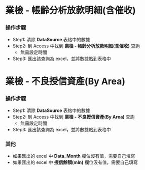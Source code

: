 # 業檢 - 帳齡分析放款明細(含催收)
### 操作步驟
- Step1: 清除 **DataSource** 表格中的數據
- Step2: 到 Access 中找到 **業檢 - 帳齡分析放款明細(含催收)** 查詢
    - 無需設定時間
- Step3: 匯出該查詢為 excel，並將數據貼到表格中

# 業檢 - 不良授信資產(By Area)
### 操作步驟
- Step1: 清除 **DataSource** 表格中的數據
- Step2: 到 Access 中找到 **業檢 - 不良授信資產(By Area)** 查詢
    - 無需設定時間
- Step3: 匯出該查詢為 excel，並將數據貼到表格中

### 其他
- 如果匯出的 excel 中 **Data_Month** 欄位沒有值，需要自己填寫
- 如果匯出的 excel 中 **授信餘額(mln)** 欄位沒有值，需要自己填寫